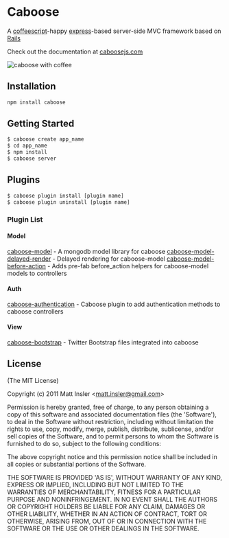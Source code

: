 # Caboose

A [coffeescript](http://coffeescript.org)-happy [express](http://expressjs.com/)-based server-side MVC framework based on [Rails](http://rubyonrails.org/)

Check out the documentation at [caboosejs.com](http://www.caboosejs.com)

![caboose with coffee](http://www.caboosejs.com/images/caboose.jpg)

## Installation

```bash
npm install caboose
```

## Getting Started

```bash
$ caboose create app_name
$ cd app_name
$ npm install
$ caboose server
```

## Plugins

```bash
$ caboose plugin install [plugin name]
$ caboose plugin uninstall [plugin name]
```

### Plugin List

#### Model
[caboose-model](https://github.com/mattinsler/caboose/tree/master/caboose-model) - A mongodb model library for caboose
[caboose-model-delayed-render](https://github.com/mattinsler/caboose-model-delayed-render) - Delayed rendering for caboose-model
[caboose-model-before-action](https://github.com/mattinsler/caboose-model-before-action) - Adds pre-fab before_action helpers for caboose-model models to controllers

#### Auth
[caboose-authentication](https://github.com/mattinsler/caboose-authentication) - Caboose plugin to add authentication methods to caboose controllers

#### View
[caboose-bootstrap](https://github.com/mattinsler/caboose-bootstrap) - Twitter Bootstrap files integrated into caboose

## License

(The MIT License)

Copyright (c) 2011 Matt Insler &lt;matt.insler@gmail.com&gt;

Permission is hereby granted, free of charge, to any person obtaining
a copy of this software and associated documentation files (the
'Software'), to deal in the Software without restriction, including
without limitation the rights to use, copy, modify, merge, publish,
distribute, sublicense, and/or sell copies of the Software, and to
permit persons to whom the Software is furnished to do so, subject to
the following conditions:

The above copyright notice and this permission notice shall be
included in all copies or substantial portions of the Software.

THE SOFTWARE IS PROVIDED 'AS IS', WITHOUT WARRANTY OF ANY KIND,
EXPRESS OR IMPLIED, INCLUDING BUT NOT LIMITED TO THE WARRANTIES OF
MERCHANTABILITY, FITNESS FOR A PARTICULAR PURPOSE AND NONINFRINGEMENT.
IN NO EVENT SHALL THE AUTHORS OR COPYRIGHT HOLDERS BE LIABLE FOR ANY
CLAIM, DAMAGES OR OTHER LIABILITY, WHETHER IN AN ACTION OF CONTRACT,
TORT OR OTHERWISE, ARISING FROM, OUT OF OR IN CONNECTION WITH THE
SOFTWARE OR THE USE OR OTHER DEALINGS IN THE SOFTWARE.
